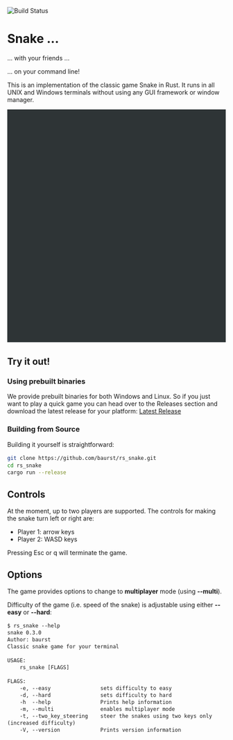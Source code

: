 ![Build Status](https://github.com/baurst/rs_snake/actions/workflows/rust.yml/badge.svg)
# Snake ...

... with your friends ...

... on your command line!

This is an implementation of the classic game Snake in Rust.
It runs in all UNIX and Windows terminals without using any GUI framework or window manager.

![Demo](img/snake.gif)

## Try it out!

### Using prebuilt binaries

We provide prebuilt binaries for both Windows and Linux.
So if you just want to play a quick game you can head over to the Releases section and download the latest release for your platform: [Latest Release](https://github.com/baurst/rs_snake/releases/latest)

### Building from Source

Building it yourself is straightforward:

```bash
git clone https://github.com/baurst/rs_snake.git
cd rs_snake
cargo run --release
```

## Controls

At the moment, up to two players are supported. The controls for making the snake turn left or right are:

* Player 1: arrow keys
* Player 2: WASD keys

Pressing Esc or q will terminate the game.

## Options

The game provides options to change to __multiplayer__ mode (using __--multi__).

Difficulty of the game (i.e. speed of the snake) is adjustable using either __--easy__ or __--hard__:

```
$ rs_snake --help
snake 0.3.0
Author: baurst
Classic snake game for your terminal

USAGE:
    rs_snake [FLAGS]

FLAGS:
    -e, --easy                sets difficulty to easy
    -d, --hard                sets difficulty to hard
    -h  --help                Prints help information
    -m, --multi               enables multiplayer mode
    -t, --two_key_steering    steer the snakes using two keys only (increased difficulty)
    -V, --version             Prints version information
```
